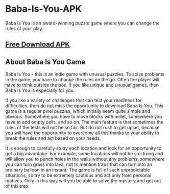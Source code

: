 # Baba-Is-You-APK
Baba Is You is an award-winning puzzle game where you can change the rules of your play.

## [Free Download APK](https://apkview.com/en/baba-is-you-apk)

## About Baba Is You Game

Baba Is You - this is an indie game with unusual puzzles. To solve problems in the game, you have to change the rules on the go. Often the player will have to think outside the box. If you like unique and unusual games, then Baba Is You is especially for you.

If you like a variety of challenges that can test your readiness for difficulties, then do not miss the opportunity to download Baba Is You. This game is a regular pixel puzzles, which initially seem quite simple and obvious. Somewhere you have to move blocks with millet, somewhere you have to add empty cells, and so on. The main feature is that sometimes the rules of the tests will not be so fair. But do not rush to get upset, because you will have the opportunity to overcome all this thanks to your ability to break the rules and act based on your needs.

It is enough to carefully study each location and look for an opportunity to get a big advantage. For example, some locations will not be so strong and will allow you to punch holes in the walls without any problems, somewhere you can turn grass into lava, not to mention traps that can turn into an ordinary balloon in an instant. The game is full of such unpredictable situations, so try to be extremely cautious and act only from personal motives. Only in this way will you be able to solve the mystery and get out of this trap.


